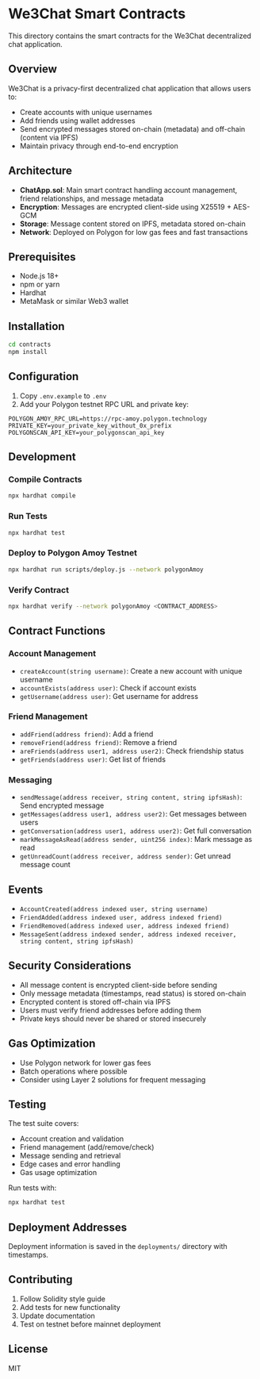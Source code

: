 # We3Chat Smart Contracts

This directory contains the smart contracts for the We3Chat decentralized chat application.

## Overview

We3Chat is a privacy-first decentralized chat application that allows users to:
- Create accounts with unique usernames
- Add friends using wallet addresses
- Send encrypted messages stored on-chain (metadata) and off-chain (content via IPFS)
- Maintain privacy through end-to-end encryption

## Architecture

- **ChatApp.sol**: Main smart contract handling account management, friend relationships, and message metadata
- **Encryption**: Messages are encrypted client-side using X25519 + AES-GCM
- **Storage**: Message content stored on IPFS, metadata stored on-chain
- **Network**: Deployed on Polygon for low gas fees and fast transactions

## Prerequisites

- Node.js 18+
- npm or yarn
- Hardhat
- MetaMask or similar Web3 wallet

## Installation

```bash
cd contracts
npm install
```

## Configuration

1. Copy `.env.example` to `.env`
2. Add your Polygon testnet RPC URL and private key:

```env
POLYGON_AMOY_RPC_URL=https://rpc-amoy.polygon.technology
PRIVATE_KEY=your_private_key_without_0x_prefix
POLYGONSCAN_API_KEY=your_polygonscan_api_key
```

## Development

### Compile Contracts

```bash
npx hardhat compile
```

### Run Tests

```bash
npx hardhat test
```

### Deploy to Polygon Amoy Testnet

```bash
npx hardhat run scripts/deploy.js --network polygonAmoy
```

### Verify Contract

```bash
npx hardhat verify --network polygonAmoy <CONTRACT_ADDRESS>
```

## Contract Functions

### Account Management
- `createAccount(string username)`: Create a new account with unique username
- `accountExists(address user)`: Check if account exists
- `getUsername(address user)`: Get username for address

### Friend Management
- `addFriend(address friend)`: Add a friend
- `removeFriend(address friend)`: Remove a friend
- `areFriends(address user1, address user2)`: Check friendship status
- `getFriends(address user)`: Get list of friends

### Messaging
- `sendMessage(address receiver, string content, string ipfsHash)`: Send encrypted message
- `getMessages(address user1, address user2)`: Get messages between users
- `getConversation(address user1, address user2)`: Get full conversation
- `markMessageAsRead(address sender, uint256 index)`: Mark message as read
- `getUnreadCount(address receiver, address sender)`: Get unread message count

## Events

- `AccountCreated(address indexed user, string username)`
- `FriendAdded(address indexed user, address indexed friend)`
- `FriendRemoved(address indexed user, address indexed friend)`
- `MessageSent(address indexed sender, address indexed receiver, string content, string ipfsHash)`

## Security Considerations

- All message content is encrypted client-side before sending
- Only message metadata (timestamps, read status) is stored on-chain
- Encrypted content is stored off-chain via IPFS
- Users must verify friend addresses before adding them
- Private keys should never be shared or stored insecurely

## Gas Optimization

- Use Polygon network for lower gas fees
- Batch operations where possible
- Consider using Layer 2 solutions for frequent messaging

## Testing

The test suite covers:
- Account creation and validation
- Friend management (add/remove/check)
- Message sending and retrieval
- Edge cases and error handling
- Gas usage optimization

Run tests with:
```bash
npx hardhat test
```

## Deployment Addresses

Deployment information is saved in the `deployments/` directory with timestamps.

## Contributing

1. Follow Solidity style guide
2. Add tests for new functionality
3. Update documentation
4. Test on testnet before mainnet deployment

## License

MIT
